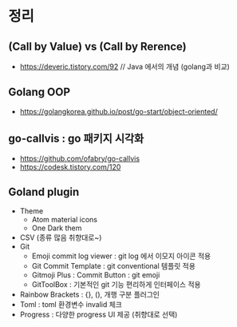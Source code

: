 # 정리 

## (Call by Value) vs (Call by Rerence)
- https://deveric.tistory.com/92  // Java 에서의 개념 (golang과 비교)


## Golang OOP
- https://golangkorea.github.io/post/go-start/object-oriented/


## go-callvis : go 패키지 시각화 
- https://github.com/ofabry/go-callvis
- https://codesk.tistory.com/120


## Goland plugin 
- Theme
    - Atom material icons
    - One Dark them
- CSV (종류 많음 취향대로~)
- Git
    - Emoji commit log viewer   : git log 에서 이모지 아이콘 적용
    - Git Commit Template :  git conventional  템플릿 적용
    - Gitmoji Plus : Commit Button   : git emoji
    - GitToolBox    :  기본적인 git 기능 편리하게 인터페이스 적용
- Rainbow Brackets  :  {}, (), 개행 구분 플러그인 
- Toml  : toml 환경변수 invalid 체크
- Progress : 다양한 progress UI 제공 (취향대로 선택)